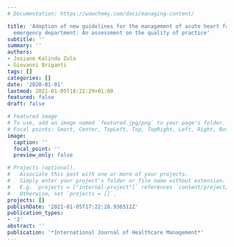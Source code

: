```yaml
---
# Documentation: https://wowchemy.com/docs/managing-content/

title: 'Adoption of new guidelines for the management of acute heart failure in the
  emergency department: An assessment on the quality of practice'
subtitle: ''
summary: ''
authors:
- Josiane Kalinda Zula
- Giovanni Briganti
tags: []
categories: []
date: '2020-01-01'
lastmod: 2021-01-05T18:22:29+01:00
featured: false
draft: false

# Featured image
# To use, add an image named `featured.jpg/png` to your page's folder.
# Focal points: Smart, Center, TopLeft, Top, TopRight, Left, Right, BottomLeft, Bottom, BottomRight.
image:
  caption: ''
  focal_point: ''
  preview_only: false

# Projects (optional).
#   Associate this post with one or more of your projects.
#   Simply enter your project's folder or file name without extension.
#   E.g. `projects = ["internal-project"]` references `content/project/deep-learning/index.md`.
#   Otherwise, set `projects = []`.
projects: []
publishDate: '2021-01-05T17:22:28.936512Z'
publication_types:
- '2'
abstract: ''
publication: '*International Journal of Healthcare Management*'
---
```

